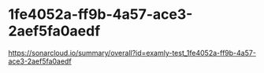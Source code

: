 # 1fe4052a-ff9b-4a57-ace3-2aef5fa0aedf
https://sonarcloud.io/summary/overall?id=examly-test_1fe4052a-ff9b-4a57-ace3-2aef5fa0aedf
